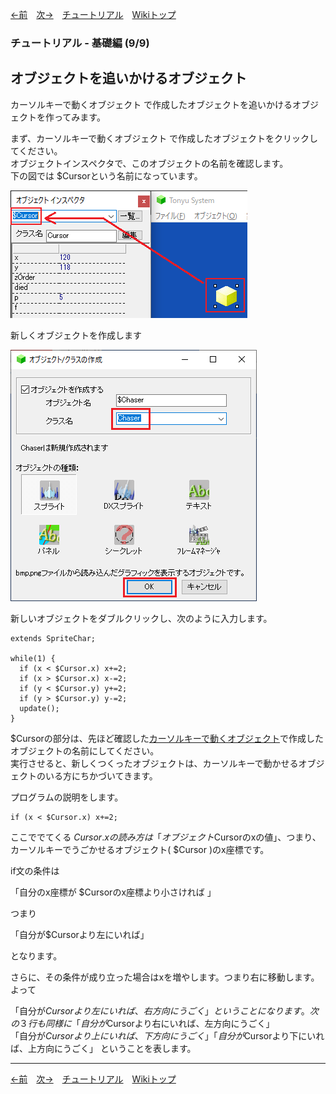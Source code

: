 

[←前](./tr-basic08.md)&emsp;[次→](./tr-basic99.md)&emsp;[チュートリアル](./tutorial.md)&emsp;[Wikiトップ](./)

### チュートリアル - 基礎編 (9/9)
## オブジェクトを追いかけるオブジェクト

カーソルキーで動くオブジェクト で作成したオブジェクトを追いかけるオブジェクトを作ってみます。

まず、カーソルキーで動くオブジェクト で作成したオブジェクトをクリックしてください。  
オブジェクトインスペクタで、このオブジェクトの名前を確認します。  
下の図では $Cursorという名前になっています。

![click-cursor.png](./img/click-cursor.png)

新しくオブジェクトを作成します

![create-chaser.png](./img/create-chaser.png)

新しいオブジェクトをダブルクリックし、次のように入力します。
```
extends SpriteChar;

while(1) {
  if (x < $Cursor.x) x+=2;
  if (x > $Cursor.x) x-=2;
  if (y < $Cursor.y) y+=2;
  if (y > $Cursor.y) y-=2;
  update();
}
```
$Cursorの部分は、先ほど確認した[カーソルキーで動くオブジェクト](./tr-basic08.md)で作成したオブジェクトの名前にしてください。  
実行させると、新しくつくったオブジェクトは、カーソルキーで動かせるオブジェクトのいる方にちかづいてきます。

プログラムの説明をします。
```
if (x < $Cursor.x) x+=2;
```

ここででてくる $Cursor.xの読み方は「オブジェクト$Cursorのxの値」、つまり、カーソルキーでうごかせるオブジェクト( $Cursor )のx座標です。

if文の条件は

「自分のx座標が $Cursorのx座標より小さければ 」

つまり

「自分が$Cursorより左にいれば」

となります。

さらに、その条件が成り立った場合はxを増やします。つまり右に移動します。 よって

「自分が$Cursorより左にいれば、右方向にうごく」 ということになります。 次の３行も同様に  
「自分が$Cursorより右にいれば、左方向にうごく」  
「自分が$Cursorより上にいれば、下方向にうごく」  
「自分が$Cursorより下にいれば、上方向にうごく」 ということを表します。  

***

[←前](./tr-basic08.md)&emsp;[次→](./tr-basic99.md)&emsp;[チュートリアル](./tutorial.md)&emsp;[Wikiトップ](./)
